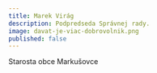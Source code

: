 ```yaml
---
title: Marek Virág
description: Podpredseda Správnej rady.
image: davat-je-viac-dobrovolnik.png
published: false
---
```

Starosta obce Markušovce
